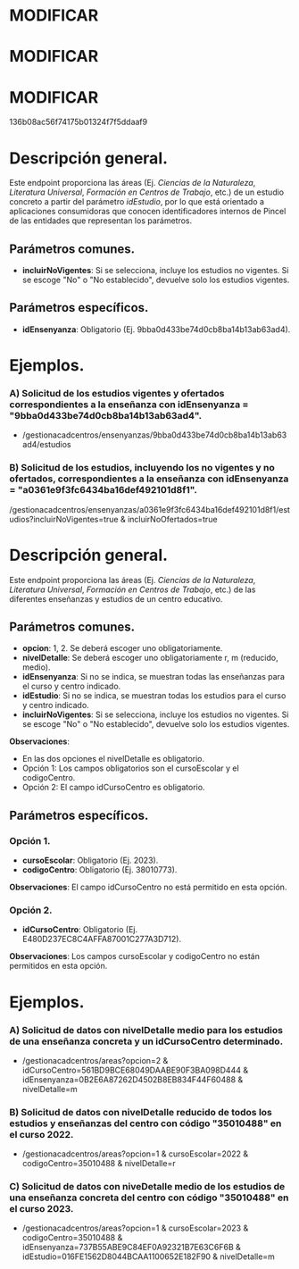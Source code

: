 # MODIFICAR
# MODIFICAR
# MODIFICAR

136b08ac56f74175b01324f7f5ddaaf9

# Descripción general.

Este endpoint proporciona las áreas (Ej. *Ciencias de la Naturaleza*, *Literatura Universal*, *Formación en Centros de Trabajo*, etc.) de un estudio concreto a partir del parámetro *idEstudio*, por lo que está orientado a aplicaciones consumidoras que conocen identificadores internos de Pincel de las entidades que representan los parámetros.

## Parámetros comunes.
* **incluirNoVigentes**: Si se selecciona, incluye los estudios no vigentes. Si se escoge "No" o "No establecido", devuelve solo los estudios vigentes.


## Parámetros específicos.

* **idEnsenyanza**: Obligatorio (Ej. 9bba0d433be74d0cb8ba14b13ab63ad4).

# Ejemplos.
### A) Solicitud de los estudios vigentes y ofertados correspondientes a la enseñanza con idEnsenyanza = "9bba0d433be74d0cb8ba14b13ab63ad4".
* /gestionacadcentros/ensenyanzas/9bba0d433be74d0cb8ba14b13ab63ad4/estudios

### B) Solicitud de los estudios, incluyendo los no vigentes y no ofertados, correspondientes a la enseñanza con idEnsenyanza = "a0361e9f3fc6434ba16def492101d8f1".
/gestionacadcentros/ensenyanzas/a0361e9f3fc6434ba16def492101d8f1/estudios?incluirNoVigentes=true & incluirNoOfertados=true

# Descripción general.

Este endpoint proporciona las áreas (Ej. *Ciencias de la Naturaleza*, *Literatura Universal*, *Formación en Centros de Trabajo*, etc.) de las diferentes enseñanzas y estudios de un centro educativo.

## Parámetros comunes.

* **opcion**: 1, 2. Se deberá escoger uno obligatoriamente.
* **nivelDetalle**: Se deberá escoger uno obligatoriamente r, m (reducido, medio).
* **idEnsenyanza**: Si no se indica, se muestran todas las enseñanzas para el curso y centro indicado.
* **idEstudio**: Si no se indica, se muestran todas los estudios para el curso y centro indicado.
* **incluirNoVigentes**: Si se selecciona, incluye los estudios no vigentes. Si se escoge "No" o "No establecido", devuelve solo los estudios vigentes.

**Observaciones**:
* En las dos opciones el nivelDetalle es obligatorio.
* Opción 1: Los campos obligatorios son el cursoEscolar y el codigoCentro.
* Opción 2: El campo idCursoCentro es obligatorio.

## Parámetros específicos.

### Opción 1.
* **cursoEscolar**: Obligatorio (Ej. 2023).
* **codigoCentro**: Obligatorio (Ej. 38010773).

**Observaciones**: El campo idCursoCentro no está permitido en esta opción.

### Opción 2.
* **idCursoCentro**: Obligatorio (Ej. E480D237EC8C4AFFA87001C277A3D712).

**Observaciones**: Los campos cursoEscolar y codigoCentro no están permitidos en esta opción.

# Ejemplos.
### A) Solicitud de datos con nivelDetalle medio para los estudios de una enseñanza concreta y un idCursoCentro determinado.
* /gestionacadcentros/areas?opcion=2 & idCursoCentro=561BD9BCE68049DAABE90F3BA098D444 & idEnsenyanza=0B2E6A87262D4502B8EB834F44F60488 & nivelDetalle=m

### B) Solicitud de datos con nivelDetalle reducido de todos los estudios y enseñanzas del centro con código "35010488" en el curso 2022.
* /gestionacadcentros/areas?opcion=1 & cursoEscolar=2022 & codigoCentro=35010488 & nivelDetalle=r

### C) Solicitud de datos con niveDetalle medio de los estudios de una enseñanza concreta del centro con código "35010488" en el curso 2023. 
* /gestionacadcentros/areas?opcion=1 & cursoEscolar=2023 & codigoCentro=35010488 & idEnsenyanza=737B55ABE9C84EF0A92321B7E63C6F6B & idEstudio=016FE1562D8044BCAA1100652E182F90 & nivelDetalle=m


